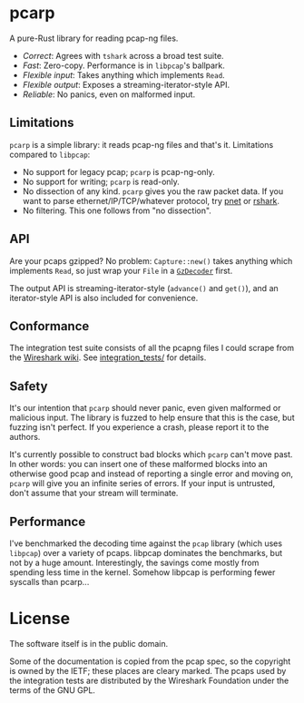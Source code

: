 # pcarp

A pure-Rust library for reading pcap-ng files.

* _Correct_:  Agrees with `tshark` across a broad test suite.
* _Fast_:  Zero-copy.  Performance is in `libpcap`'s ballpark.
* _Flexible input_:  Takes anything which implements `Read`.
* _Flexible output_: Exposes a streaming-iterator-style API.
* _Reliable_: No panics, even on malformed input.

## Limitations

`pcarp` is a simple library: it reads pcap-ng files and that's it.
Limitations compared to `libpcap`:

* No support for legacy pcap;  `pcarp` is pcap-ng-only.
* No support for writing; `pcarp` is read-only.
* No dissection of any kind.  `pcarp` gives you the raw packet data.
  If you want to parse ethernet/IP/TCP/whatever protocol, try [pnet] or
  [rshark].
* No filtering.  This one follows from "no dissection".

[pnet]: https://docs.rs/pnet
[rshark]: https://docs.rs/rshark

## API

Are your pcaps gzipped?  No problem: `Capture::new()` takes anything which
implements `Read`, so just wrap your `File` in a [`GzDecoder`][2] first.

The output API is streaming-iterator-style (`advance()` and `get()`), and
an iterator-style API is also included for convenience.

## Conformance

The integration test suite consists of all the pcapng files I could scrape
from the [Wireshark wiki][1].  See [integration_tests/][3] for details.

## Safety

It's our intention that `pcarp` should never panic, even given malformed or
malicious input.  The library is fuzzed to help ensure that this is the case,
but fuzzing isn't perfect.  If you experience a crash, please report it to
the authors.

It's currently possible to construct bad blocks which `pcarp` can't move past.
In other words: you can insert one of these malformed blocks into an otherwise
good pcap and instead of reporting a single error and moving on, `pcarp`
will give you an infinite series of errors.  If your input is untrusted,
don't assume that your stream will terminate.

## Performance

I've benchmarked the decoding time against the `pcap` library (which uses
`libpcap`) over a variety of pcaps.  libpcap dominates the benchmarks, but not
by a huge amount.  Interestingly, the savings come mostly from spending less
time in the kernel.  Somehow libpcap is performing fewer syscalls than pcarp...

[1]: https://wiki.wireshark.org/SampleCaptures
[2]: https://docs.rs/flate2/*/flate2/read/struct.GzDecoder.html
[3]: integration_tests/

# License

The software itself is in the public domain.

Some of the documentation is copied from the pcap spec, so the copyright is
owned by the IETF;  these places are cleary marked.  The pcaps used by the
integration tests are distributed by the Wireshark Foundation under the terms
of the GNU GPL.

